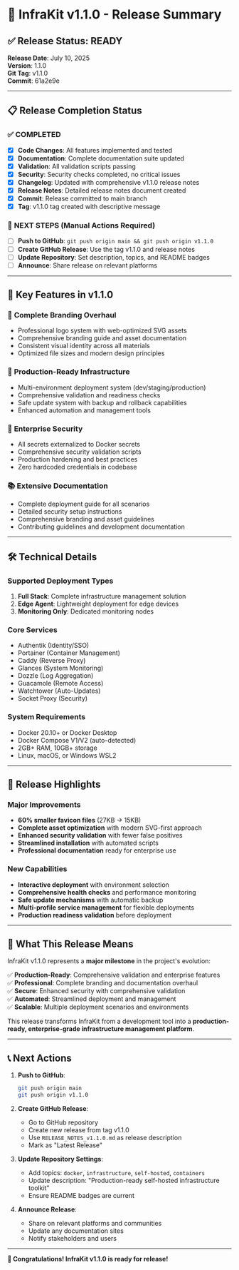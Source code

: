 # 🚀 InfraKit v1.1.0 - Release Summary

## ✅ Release Status: **READY**

**Release Date**: July 10, 2025  
**Version**: 1.1.0  
**Git Tag**: v1.1.0  
**Commit**: 61a2e9e

---

## 📋 Release Completion Status

### ✅ **COMPLETED**
- [x] **Code Changes**: All features implemented and tested
- [x] **Documentation**: Complete documentation suite updated
- [x] **Validation**: All validation scripts passing
- [x] **Security**: Security checks completed, no critical issues
- [x] **Changelog**: Updated with comprehensive v1.1.0 release notes
- [x] **Release Notes**: Detailed release notes document created
- [x] **Commit**: Release committed to main branch
- [x] **Tag**: v1.1.0 tag created with descriptive message

### 🔄 **NEXT STEPS** (Manual Actions Required)
- [ ] **Push to GitHub**: `git push origin main && git push origin v1.1.0`
- [ ] **Create GitHub Release**: Use the tag v1.1.0 and release notes
- [ ] **Update Repository**: Set description, topics, and README badges
- [ ] **Announce**: Share release on relevant platforms

---

## 🎯 **Key Features in v1.1.0**

### 🎨 **Complete Branding Overhaul**
- Professional logo system with web-optimized SVG assets
- Comprehensive branding guide and asset documentation
- Consistent visual identity across all materials
- Optimized file sizes and modern design principles

### 🚀 **Production-Ready Infrastructure**
- Multi-environment deployment system (dev/staging/production)
- Comprehensive validation and readiness checks
- Safe update system with backup and rollback capabilities
- Enhanced automation and management tools

### 🔐 **Enterprise Security**
- All secrets externalized to Docker secrets
- Comprehensive security validation scripts
- Production hardening and best practices
- Zero hardcoded credentials in codebase

### 📚 **Extensive Documentation**
- Complete deployment guide for all scenarios
- Detailed security setup instructions
- Comprehensive branding and asset guidelines
- Contributing guidelines and development documentation

---

## 🛠️ **Technical Details**

### **Supported Deployment Types**
1. **Full Stack**: Complete infrastructure management solution
2. **Edge Agent**: Lightweight deployment for edge devices
3. **Monitoring Only**: Dedicated monitoring nodes

### **Core Services**
- Authentik (Identity/SSO)
- Portainer (Container Management)
- Caddy (Reverse Proxy)
- Glances (System Monitoring)
- Dozzle (Log Aggregation)
- Guacamole (Remote Access)
- Watchtower (Auto-Updates)
- Socket Proxy (Security)

### **System Requirements**
- Docker 20.10+ or Docker Desktop
- Docker Compose V1/V2 (auto-detected)
- 2GB+ RAM, 10GB+ storage
- Linux, macOS, or Windows WSL2

---

## 🌟 **Release Highlights**

### **Major Improvements**
- **60% smaller favicon files** (27KB → 15KB)
- **Complete asset optimization** with modern SVG-first approach
- **Enhanced security validation** with fewer false positives
- **Streamlined installation** with automated scripts
- **Professional documentation** ready for enterprise use

### **New Capabilities**
- **Interactive deployment** with environment selection
- **Comprehensive health checks** and performance monitoring
- **Safe update mechanisms** with automatic backup
- **Multi-profile service management** for flexible deployments
- **Production readiness validation** before deployment

---

## 🎉 **What This Release Means**

InfraKit v1.1.0 represents a **major milestone** in the project's evolution:

✅ **Production-Ready**: Comprehensive validation and enterprise features  
✅ **Professional**: Complete branding and documentation overhaul  
✅ **Secure**: Enhanced security with comprehensive validation  
✅ **Automated**: Streamlined deployment and management  
✅ **Scalable**: Multiple deployment scenarios and environments  

This release transforms InfraKit from a development tool into a **production-ready, enterprise-grade infrastructure management platform**.

---

## 📞 **Next Actions**

1. **Push to GitHub**:
   ```bash
   git push origin main
   git push origin v1.1.0
   ```

2. **Create GitHub Release**:
   - Go to GitHub repository
   - Create new release from tag v1.1.0
   - Use `RELEASE_NOTES_v1.1.0.md` as release description
   - Mark as "Latest Release"

3. **Update Repository Settings**:
   - Add topics: `docker`, `infrastructure`, `self-hosted`, `containers`
   - Update description: "Production-ready self-hosted infrastructure toolkit"
   - Ensure README badges are current

4. **Announce Release**:
   - Share on relevant platforms and communities
   - Update any documentation sites
   - Notify stakeholders and users

---

**🎊 Congratulations! InfraKit v1.1.0 is ready for release!**
